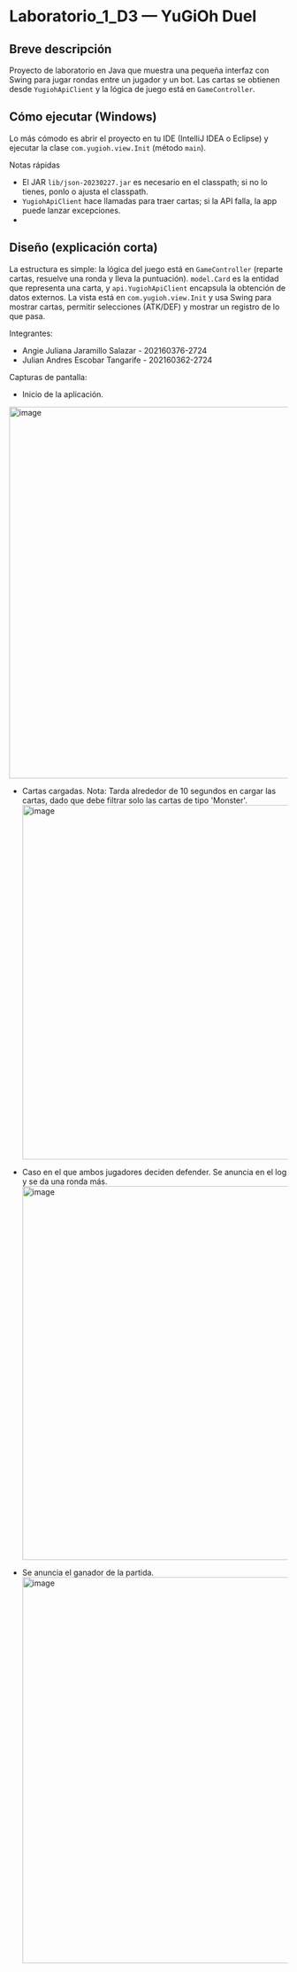 Laboratorio_1_D3 — YuGiOh Duel
=================================

Breve descripción
-----------------
Proyecto de laboratorio en Java que muestra una pequeña interfaz con Swing para jugar rondas entre un jugador y un bot. Las cartas se obtienen desde `YugiohApiClient` y la lógica de juego está en `GameController`.

Cómo ejecutar (Windows)
--------------------------------
Lo más cómodo es abrir el proyecto en tu IDE (IntelliJ IDEA o Eclipse) y ejecutar la clase `com.yugioh.view.Init` (método `main`).

Notas rápidas
- El JAR `lib/json-20230227.jar` es necesario en el classpath; si no lo tienes, ponlo o ajusta el classpath. 
- `YugiohApiClient` hace llamadas para traer cartas; si la API falla, la app puede lanzar excepciones.
- 
Diseño (explicación corta)
--------------------------
La estructura es simple: la lógica del juego está en `GameController` (reparte cartas, resuelve una ronda y lleva la puntuación). `model.Card` es la entidad que representa una carta, y `api.YugiohApiClient` encapsula la obtención de datos externos. La vista está en `com.yugioh.view.Init` y usa Swing para mostrar cartas, permitir selecciones (ATK/DEF) y mostrar un registro de lo que pasa.

Integrantes:
- Angie Juliana Jaramillo Salazar - 202160376-2724
- Julian Andres Escobar Tangarife - 202160362-2724

Capturas de pantalla:

- Inicio de la aplicación.
<img width="1021" height="671" alt="image" src="https://github.com/user-attachments/assets/f39afa74-fff4-4113-ab78-ba8887e3dfba" />

- Cartas cargadas. Nota: Tarda alrededor de 10 segundos en cargar las cartas, dado que debe filtrar solo las cartas de tipo 'Monster'.
  <img width="1068" height="640" alt="image" src="https://github.com/user-attachments/assets/10f8724d-a94f-4f99-bafb-62e5bfc06c82" />

- Caso en el que ambos jugadores deciden defender. Se anuncia en el log y se da una ronda más.
  <img width="1069" height="675" alt="image" src="https://github.com/user-attachments/assets/6ca8d8b4-ac06-499a-a01e-6cec85aa32e9" />

- Se anuncia el ganador de la partida.
  <img width="1068" height="697" alt="image" src="https://github.com/user-attachments/assets/a726278d-eafe-46d0-b121-c92d7e85f573" />


  
